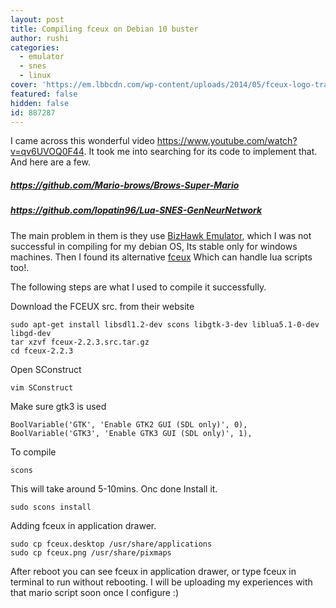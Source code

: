 ```yaml
---
layout: post
title: Compiling fceux on Debian 10 buster
author: rushi
categories:
  - emulator
  - snes
  - linux
cover: 'https://em.lbbcdn.com/wp-content/uploads/2014/05/fceux-logo-transparent.png'
featured: false
hidden: false
id: 887287
---
```


I came across this wonderful video <a href="https://www.youtube.com/watch?v=qv6UVOQ0F44">https://www.youtube.com/watch?v=qv6UVOQ0F44</a>. It took me into searching for its code to implement that. And here are a few.

##### https://github.com/Mario-brows/Brows-Super-Mario

##### https://github.com/lopatin96/Lua-SNES-GenNeurNetwork

The main problem in them is they use <a href="https://github.com/h31nr1ch/BizHawk">BizHawk Emulator</a>, which I was not successful in compiling for my debian OS, Its stable only for windows machines. Then I found its alternative <a href="http://www.fceux.com/web/download.html">fceux</a> Which can handle lua scripts too!.

The following steps are what I used to compile it successfully.

Download the FCEUX src. from their website

```
sudo apt-get install libsdl1.2-dev scons libgtk-3-dev liblua5.1-0-dev libgd-dev
tar xzvf fceux-2.2.3.src.tar.gz
cd fceux-2.2.3
```

Open SConstruct

```
vim SConstruct
```

Make sure gtk3 is used

```
BoolVariable('GTK', 'Enable GTK2 GUI (SDL only)', 0),
BoolVariable('GTK3', 'Enable GTK3 GUI (SDL only)', 1),
```

To compile

```
scons
```

This will take around 5-10mins. Onc done Install it.

```
sudo scons install
```

Adding fceux in application drawer.

```
sudo cp fceux.desktop /usr/share/applications
sudo cp fceux.png /usr/share/pixmaps
```

After reboot you can see fceux in application drawer, or type fceux in terminal to run without rebooting.
I will be uploading my experiences with that mario script soon once I configure :)
